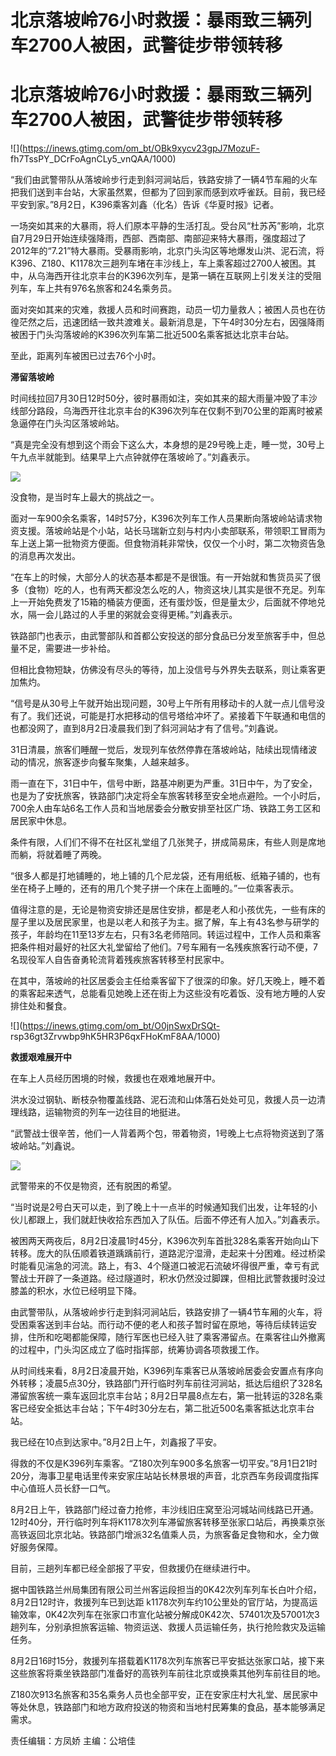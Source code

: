 # 北京落坡岭76小时救援：暴雨致三辆列车2700人被困，武警徒步带领转移

# 北京落坡岭76小时救援：暴雨致三辆列车2700人被困，武警徒步带领转移

![](https://inews.gtimg.com/om_bt/OBk9xycv23gpJ7MozuF-
fh7TssPY_DCrFoAgnCLy5_vnQAA/1000)

“我们由武警带队从落坡岭步行走到斜河涧站后，铁路安排了一辆4节车厢的火车把我们送到丰台站，大家虽然累，但都为了回到家而感到欢呼雀跃。目前，我已经平安到家。”8月2日，K396乘客刘鑫（化名）告诉《华夏时报》记者。

一场突如其来的大暴雨，将人们原本平静的生活打乱。受台风“杜苏芮”影响，北京自7月29日开始连续强降雨，西部、西南部、南部迎来特大暴雨，强度超过了2012年的“7.21”特大暴雨。受暴雨影响，北京门头沟区等地爆发山洪、泥石流，将K396、Z180、K1178次三趟列车堵在丰沙线上，车上乘客超过2700人被困。其中，从乌海西开往北京丰台的K396次列车，是第一辆在互联网上引发关注的受阻列车，车上共有976名旅客和24名乘务员。

面对突如其来的灾难，救援人员和时间赛跑，动员一切力量救人；被困人员也在彷徨茫然之后，迅速团结一致共渡难关。最新消息是，下午4时30分左右，因强降雨被困于门头沟落坡岭的K396次列车第二批近500名乘客抵达北京丰台站。

至此，距离列车被困已过去76个小时。

**滞留落坡岭**

时间线拉回7月30日12时50分，彼时暴雨如注，突如其来的超大雨量冲毁了丰沙线部分路段，乌海西开往北京丰台的K396次列车在仅剩不到70公里的距离时被紧急逼停在门头沟区落坡岭站。

“真是完全没有想到这个雨会下这么大，本身想的是29号晚上走，睡一觉，30号上午九点半就能到。结果早上六点钟就停在落坡岭了。”刘鑫表示。

![](https://inews.gtimg.com/om_bt/OaOcFhHRw6clXfpJMlbMmMKy0Zt8LsCOGivlfpkB3qASAAA/1000)

没食物，是当时车上最大的挑战之一。

面对一车900余名乘客，14时57分，K396次列车工作人员果断向落坡岭站请求物资支援。落坡岭站是个小站，站长马瑞新立刻与村内小卖部联系，带领职工冒雨为车上送上第一批物资方便面。但食物消耗非常快，仅仅一个小时，第二次物资告急的消息再次发出。

“在车上的时候，大部分人的状态基本都是不是很饿。有一开始就和售货员买了很多（食物）吃的人，也有两天都没怎么吃的人，物资这块儿其实是很不充足。列车上一开始免费发了15箱的桶装方便面，还有蛋炒饭，但是量太少，后面就不停地兑水，隔一会儿路过的人手里的粥就会变得更稀。”刘鑫表示。

铁路部门也表示，由武警部队和首都公安投送的部分食品已分发至旅客手中，但总量不足，需要进一步补给。

但相比食物短缺，仿佛没有尽头的等待，加上没信号与外界失去联系，则让乘客更加焦灼。

“信号是从30号上午就开始出现问题，30号上午所有用移动卡的人就一点儿信号没有了。我们还说，可能是打水把移动的信号塔给冲坏了。紧接着下午联通和电信的也都没网了，直到8月2日凌晨我们到了斜河涧站才有了信号。”刘鑫说。

31日清晨，旅客们睡醒一觉后，发现列车依然停靠在落坡岭站，陆续出现情绪波动的情况，旅客逐步向餐车聚集，人越来越多。

雨一直在下，31日中午，信号中断，路基冲刷更为严重。31日中午，为了安全，也是为了安抚旅客，铁路部门决定将全车旅客转移至安全地点避险。一个小时后，700余人由车站6名工作人员和当地居委会分散安排至社区广场、铁路工务工区和居民家中休息。

条件有限，人们们不得不在社区礼堂组了几张凳子，拼成简易床，有些人则是席地而躺，将就着睡了两晚。

“很多人都是打地铺睡的，地上铺的几个尼龙袋，还有用纸板、纸箱子铺的，也有坐在椅子上睡的，还有的用几个凳子拼一个床在上面睡的。”一位乘客表示。

值得注意的是，无论是物资安排还是居住安排，都是老人和小孩优先，一些有床的屋子里以及居民家里，也是以老人和孩子为主。据了解，车上有43名参与研学的孩子，年龄均在11至13岁左右，只有3名老师陪同。转运过程中，工作人员和乘客把条件相对最好的社区大礼堂留给了他们。7号车厢有一名残疾旅客行动不便，7名现役军人自告奋勇轮流背着残疾旅客转移至村民家中。

在其中，落坡岭的社区居委会主任给乘客留下了很深的印象。好几天晚上，睡不着的乘客起来透气，总能看见她晚上还在街上为这些没有吃着饭、没有地方睡的人安排住处和餐食。

![](https://inews.gtimg.com/om_bt/O0jnSwxDrSQt-
rsp36gt3Zrvwbp9hK5HR3P6qxFHoKmF8AA/1000)

**救援艰难展开中**

在车上人员经历困境的时候，救援也在艰难地展开中。

洪水没过钢轨、断枝杂物覆盖线路、泥石流和山体落石处处可见，救援人员一边清理线路，运输物资的列车一边往目的地挺进。

“武警战士很辛苦，他们一人背着两个包，带着物资，1号晚上七点将物资送到了落坡岭站。”刘鑫说。

![](https://inews.gtimg.com/om_bt/Ok21Ed7RfHA1aNUCZDF702JKavxnUwQ5gDO1MNSy53Pz4AA/1000)

武警带来的不仅是物资，还有脱困的希望。

“当时说是2号白天可以走，到了晚上十一点半的时候通知我们出发，让年轻的小伙儿都跟上，我们就赶快收拾东西加入了队伍。后面不停还有人加入。”刘鑫表示。

被困两天两夜后，8月2日凌晨1时45分，K396次列车首批328名乘客开始向山下转移。庞大的队伍顺着铁道踽踽前行，道路泥泞湿滑，走起来十分困难。经过桥梁时能看见湍急的河流。路上，有3、4个隧道口被泥石流破坏得很严重，幸亏有武警战士开辟了一条道路。经过隧道时，积水仍然没过脚踝，但相比武警救援时没过膝盖的积水，水位已经明显下降。

由武警带队，从落坡岭步行走到斜河涧站后，铁路安排了一辆4节车厢的火车，将受困乘客送到丰台站。而行动不便的老人和孩子暂时留在原地，等待后续转运安排，住所和吃喝都能保障，随行军医也已经入驻了乘客滞留点。在乘客往山外撤离的过程中，门头沟区成立了临时指挥部，统筹协调各项救援工作。

从时间线来看，8月2日凌晨开始，K396列车乘客已从落坡岭居委会安置点有序向外转移；凌晨5点30分，铁路部门开行临时列车前往河涧站，抵达后组织了328名滞留旅客统一乘车返回北京丰台站；8月2日早晨8点左右，第一批转运的328名乘客已经安全抵达丰台站；下午4时30分左右，第二批近500名乘客抵达北京丰台站。

我已经在10点到达家中。”8月2日上午，刘鑫报了平安。

得救的不仅是K396列车乘客。“Z180次列车900多名旅客一切平安。”8月1日21时20分，海事卫星电话里传来安家庄站站长林景垠的声音，北京西车务段调度指挥中心值班人员长舒一口气。

8月2日上午，铁路部门经过奋力抢修，丰沙线旧庄窝至沿河城站间线路已开通。12时40分，开行临时列车将K1178次列车滞留旅客转移至张家口站后，再换乘京张高铁返回北京北站。铁路部门增派32名值乘人员，为旅客备足食物和水，全力做好服务保障。

目前，三趟列车都已经全部报了平安，但救援仍在继续进行中。

据中国铁路兰州局集团有限公司兰州客运段担当的0K42次列车列车长白叶介绍，8月2日12时许，救援列车已到达距
k1178次列车约10公里处的官厅站，为提高运输效率，0K42次列车在张家口市宣化站被分解成0K42次、57401次及57001次3趟列车，分别承担旅客运输、物资运送、救援人员运输任务，执行抢险救灾及运输任务。

8月2日16时15分，救援列车搭载着K1178次列车旅客已平安抵达张家口站，接下来这些旅客将乘坐铁路部门准备好的高铁列车前往北京或换乘其他列车前往目的地。

Z180次913名旅客和35名乘务人员也全部平安，正在安家庄村大礼堂、居民家中等处休息，铁路部门和地方政府投送的物资和当地村民筹集的食品，基本能够满足需求。

责任编辑：方凤娇 主编：公培佳

